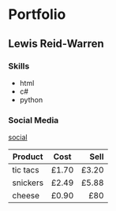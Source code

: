 # Portfolio
## Lewis Reid-Warren
### Skills
- html
- c#
- python

### Social Media

[social](https://tonystarkofwinterfell.github.io/portfolio/social.html)




| Product       | Cost          | Sell  |
| ------------- |:-------------:| -----:|
| tic tacs      | £1.70         |  £3.20|
| snickers      | £2.49         |  £5.88|
| cheese        | £0.90         |    £80|

